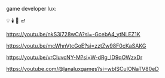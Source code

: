 game developer lux:


💡 🕯️ 🔦 🪔


https://youtu.be/nkS3i728wCA?si=-GcebA4_ytNLEZ1K


https://youtu.be/mcWhnVtcGoE?si=zztZw98F0cKaSAKG



https://youtu.be/vrCluvcNY-M?si=W-dRg_ID9qOWzxDr








https://youtube.com/@lanaluxgames?si=wbISCuIONaTV80eD


